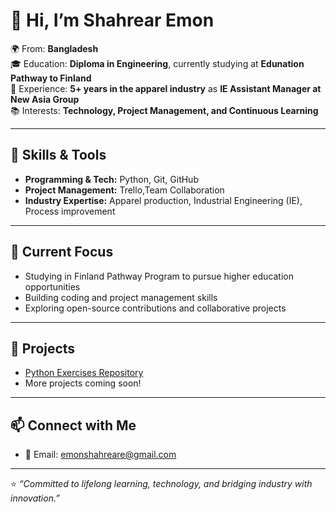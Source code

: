 # 👋 Hi, I’m Shahrear Emon  

🌍 From: **Bangladesh**  
🎓 Education: **Diploma in Engineering**, currently studying at **Edunation Pathway to Finland**  
💼 Experience: **5+ years in the apparel industry** as **IE Assistant Manager at New Asia Group**  
📚 Interests: **Technology, Project Management, and Continuous Learning**  

---

## 🔧 Skills & Tools
- **Programming & Tech:** Python, Git, GitHub  
- **Project Management:** Trello,Team Collaboration  
- **Industry Expertise:** Apparel production, Industrial Engineering (IE), Process improvement  

---

## 🚀 Current Focus
- Studying in Finland Pathway Program to pursue higher education opportunities  
- Building coding and project management skills  
- Exploring open-source contributions and collaborative projects  

---

## 📌 Projects
- [Python Exercises Repository](https://github.com/Shahrear98/Exercise-04.git)
- More projects coming soon!  

---

## 📫 Connect with Me
- 📧 Email: emonshahreare@gmail.com  


---

⭐️ *“Committed to lifelong learning, technology, and bridging industry with innovation.”*  
